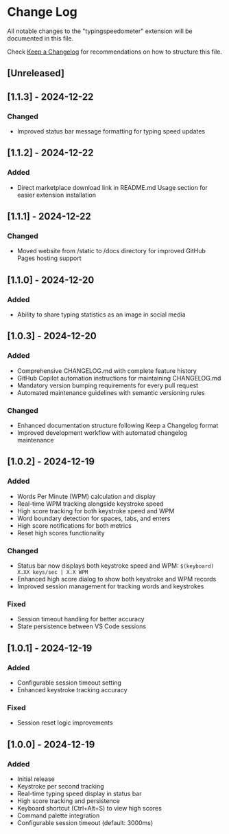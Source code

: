 # Change Log

All notable changes to the "typingspeedometer" extension will be documented in this file.

Check [Keep a Changelog](http://keepachangelog.com/) for recommendations on how to structure this file.

## [Unreleased]

## [1.1.3] - 2024-12-22

### Changed
- Improved status bar message formatting for typing speed updates

## [1.1.2] - 2024-12-22

### Added
- Direct marketplace download link in README.md Usage section for easier extension installation

## [1.1.1] - 2024-12-22

### Changed
- Moved website from /static to /docs directory for improved GitHub Pages hosting support

## [1.1.0] - 2024-12-20

### Added
- Ability to share typing statistics as an image in social media

## [1.0.3] - 2024-12-20

### Added
- Comprehensive CHANGELOG.md with complete feature history
- GitHub Copilot automation instructions for maintaining CHANGELOG.md
- Mandatory version bumping requirements for every pull request
- Automated maintenance guidelines with semantic versioning rules

### Changed
- Enhanced documentation structure following Keep a Changelog format
- Improved development workflow with automated changelog maintenance

## [1.0.2] - 2024-12-19

### Added
- Words Per Minute (WPM) calculation and display
- Real-time WPM tracking alongside keystroke speed
- High score tracking for both keystroke speed and WPM
- Word boundary detection for spaces, tabs, and enters
- High score notifications for both metrics
- Reset high scores functionality

### Changed
- Status bar now displays both keystroke speed and WPM: `$(keyboard) X.XX keys/sec | X.X WPM`
- Enhanced high score dialog to show both keystroke and WPM records
- Improved session management for tracking words and keystrokes

### Fixed
- Session timeout handling for better accuracy
- State persistence between VS Code sessions

## [1.0.1] - 2024-12-19

### Added
- Configurable session timeout setting
- Enhanced keystroke tracking accuracy

### Fixed
- Session reset logic improvements

## [1.0.0] - 2024-12-19

### Added
- Initial release
- Keystroke per second tracking
- Real-time typing speed display in status bar
- High score tracking and persistence
- Keyboard shortcut (Ctrl+Alt+S) to view high scores
- Command palette integration
- Configurable session timeout (default: 3000ms)